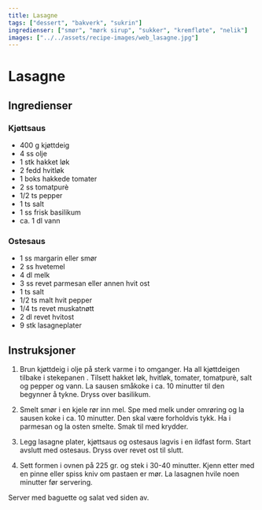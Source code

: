 ```yaml
---
title: Lasagne
tags: ["dessert", "bakverk", "sukrin"]
ingredienser: ["smør", "mørk sirup", "sukker", "kremfløte", "nelik"]
images: ["../../assets/recipe-images/web_lasagne.jpg"]
---
```


# Lasagne

## Ingredienser

### Kjøttsaus

- 400 g kjøttdeig
- 4 ss olje
- 1 stk hakket løk
- 2 fedd hvitløk
- 1 boks hakkede tomater
- 2 ss tomatpurè
- 1/2 ts pepper
- 1 ts salt
- 1 ss frisk basilikum
- ca. 1 dl vann

### Ostesaus

- 1 ss margarin eller smør
- 2 ss hvetemel
- 4 dl melk
- 3 ss revet parmesan eller annen hvit ost
- 1 ts salt
- 1/2 ts malt hvit pepper
- 1/4 ts revet muskatnøtt
- 2 dl revet hvitost
- 9 stk lasagneplater

## Instruksjoner

1. Brun kjøttdeig i olje på sterk varme i to omganger. Ha all kjøttdeigen tilbake i stekepanen . Tilsett hakket løk, hvitløk, tomater, tomatpurè, salt og pepper og vann. La sausen småkoke i ca. 10 minutter til den begynner å tykne. Dryss over basilikum.

2. Smelt smør i en kjele rør inn mel. Spe med melk under omrøring og la sausen koke i ca. 10 minutter. Den skal være forholdvis tykk. Ha i parmesan og la osten smelte. Smak til med krydder.

3. Legg lasagne plater, kjøttsaus og ostesaus lagvis i en ildfast form. Start avslutt med ostesaus. Dryss over revet ost til slutt.

4. Sett formen i ovnen på 225 gr. og stek i 30-40 minutter. Kjenn etter med en pinne eller spiss kniv om pastaen er mør. La lasagnen hvile noen minutter før servering.

Server med baguette og salat ved siden av.
